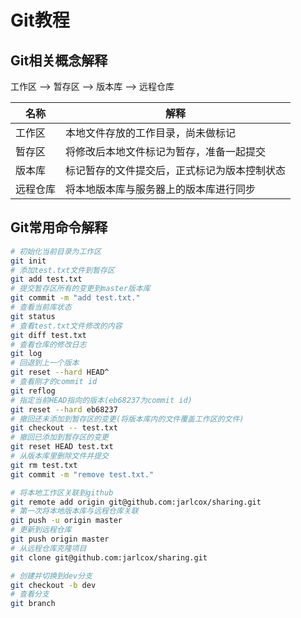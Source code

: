 # Git教程

## Git相关概念解释

工作区 --> 暂存区 --> 版本库 --> 远程仓库

|名称|解释|
| ---- | ---- |
|工作区|本地文件存放的工作目录，尚未做标记|
|暂存区|将修改后本地文件标记为暂存，准备一起提交|
|版本库|标记暂存的文件提交后，正式标记为版本控制状态|
|远程仓库|将本地版本库与服务器上的版本库进行同步|

## Git常用命令解释

```bash
# 初始化当前目录为工作区
git init
# 添加test.txt文件到暂存区
git add test.txt
# 提交暂存区所有的变更到master版本库
git commit -m "add test.txt."
# 查看当前库状态
git status
# 查看test.txt文件修改的内容
git diff test.txt
# 查看仓库的修改日志
git log
# 回退到上一个版本
git reset --hard HEAD^
# 查看刚才的commit id
git reflog
# 指定当前HEAD指向的版本(eb68237为commit id)
git reset --hard eb68237
# 撤回还未添加到暂存区的变更(将版本库内的文件覆盖工作区的文件)
git checkout -- test.txt
# 撤回已添加到暂存区的变更
git reset HEAD test.txt
# 从版本库里删除文件并提交
git rm test.txt
git commit -m "remove test.txt."

# 将本地工作区关联到github
git remote add origin git@github.com:jarlcox/sharing.git
# 第一次将本地版本库与远程仓库关联
git push -u origin master
# 更新到远程仓库
git push origin master
# 从远程仓库克隆项目
git clone git@github.com:jarlcox/sharing.git

# 创建并切换到dev分支
git checkout -b dev
# 查看分支
git branch
```
